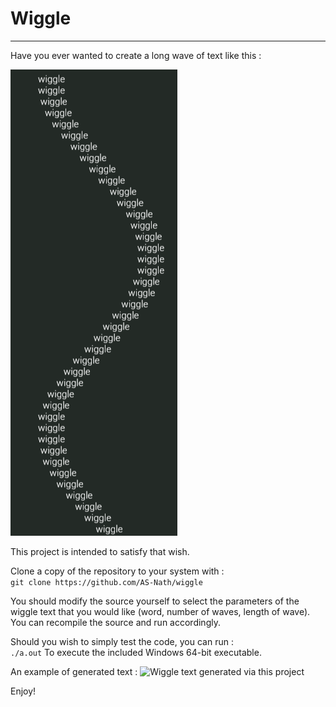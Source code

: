 # Wiggle
---
Have you ever wanted to create a long wave of text like this : 

![An image of text printed in a wave pattern.](images/default.png)

This project is intended to satisfy that wish. 

Clone a copy of the repository to your system with :
<br> 
```git clone https://github.com/AS-Nath/wiggle```

You should modify the source yourself to select the parameters of the wiggle text that you would like (word, number of waves, length of wave). You can recompile the source and run accordingly.

Should you wish to simply test the code, you can run : 
<br>
```./a.out```
To execute the included Windows 64-bit executable.

An example of generated text : 
![Wiggle text generated via this project](images/custom.png)

Enjoy!